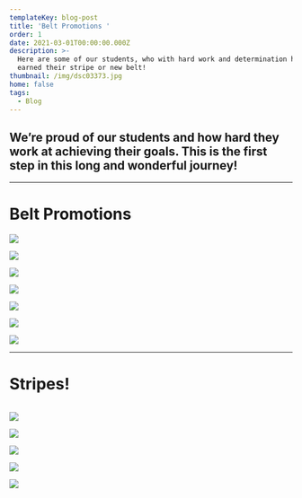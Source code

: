 ```yaml
---
templateKey: blog-post
title: 'Belt Promotions '
order: 1
date: 2021-03-01T00:00:00.000Z
description: >-
  Here are some of our students, who with hard work and determination have
  earned their stripe or new belt!
thumbnail: /img/dsc03373.jpg
home: false
tags:
  - Blog
---
```

## **We’re proud of our students and how hard they work at achieving their goals. This is the first step in this long and wonderful journey!**

- - -

# **Belt Promotions**

![](/img/dsc04850.jpg)

![](/img/dsc03739.jpg)

![](/img/dsc02988.jpg)

![](/img/dsc02789.jpg)

![](/img/dsc02201.jpg)

![](/img/img_4305.jpg)

![](/img/162858391_3689344474496333_8003898421614302856_n.jpg)

- - -

# Stripes!

![]()

![](/img/dsc04809.jpg)

![](/img/dsc04804.jpg)

![](/img/img_5878.jpg)

![](/img/img_5865.jpg)

![](/img/img_5858-copy.jpg)
